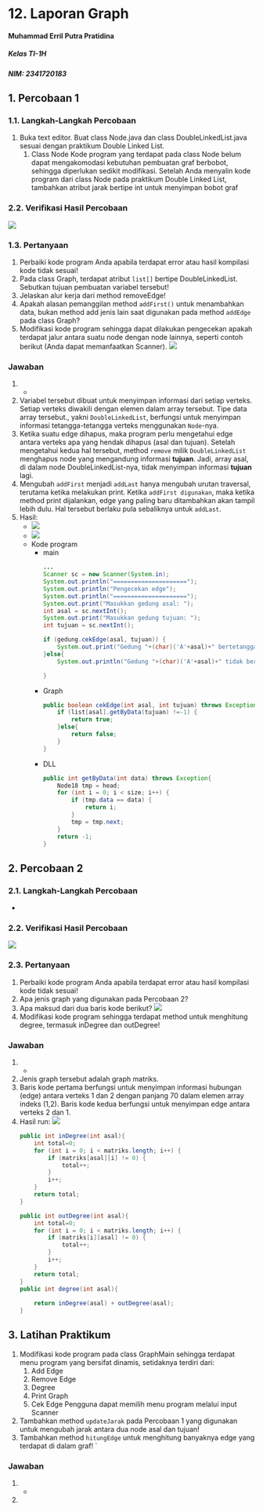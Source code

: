 # 12. Laporan Graph

#### Muhammad Erril Putra Pratidina
##### Kelas TI-1H
##### NIM: 2341720183

## 1. Percobaan 1
### 1.1. Langkah-Langkah Percobaan
1. Buka text editor. Buat class Node.java dan class DoubleLinkedList.java sesuai dengan praktikum Double Linked List. 
	1. Class Node Kode program yang terdapat pada class Node belum dapat mengakomodasi kebutuhan pembuatan graf berbobot, sehingga diperlukan sedikit modifikasi. Setelah Anda menyalin kode program dari class Node pada praktikum Double Linked List, tambahkan atribut jarak bertipe int untuk menyimpan bobot graf
### 2.2. Verifikasi Hasil Percobaan
![](Pasted%20image%2020240603135350.png)

### 1.3. Pertanyaan
1. Perbaiki kode program Anda apabila terdapat error atau hasil kompilasi kode tidak sesuai! 
2. Pada class Graph, terdapat atribut `list[]` bertipe DoubleLinkedList. Sebutkan tujuan pembuatan variabel tersebut! 
3. Jelaskan alur kerja dari method removeEdge! 
4. Apakah alasan pemanggilan method `addFirst()` untuk menambahkan data, bukan method add jenis lain saat digunakan pada method `addEdge` pada class Graph? 
5. Modifikasi kode program sehingga dapat dilakukan pengecekan apakah terdapat jalur antara suatu node dengan node lainnya, seperti contoh berikut (Anda dapat memanfaatkan Scanner). ![](Pasted%20image%2020240603135931.png)

### Jawaban
1. -
2. Variabel tersebut dibuat untuk menyimpan informasi dari setiap verteks. Setiap verteks diwakili dengan elemen dalam array tersebut. Tipe data array tersebut., yakni `DoubleLinkedList`, berfungsi untuk menyimpan informasi tetangga-tetangga verteks menggunakan `Node`-nya.
3. Ketika suatu edge dihapus, maka program perlu mengetahui edge antara verteks apa yang hendak dihapus (asal dan tujuan). Setelah mengetahui kedua hal tersebut, method `remove` milik `DoubleLinkedList` menghapus node yang mengandung informasi **tujuan**. Jadi, array asal, di dalam node DoubleLinkedList-nya, tidak menyimpan informasi **tujuan** lagi. 
4. Mengubah `addFirst` menjadi `addLast` hanya mengubah urutan traversal, terutama ketika melakukan print. Ketika `addFirst digunakan`, maka ketika method print dijalankan, edge yang paling baru ditambahkan akan tampil lebih dulu. Hal tersebut berlaku pula sebaliknya untuk `addLast`. 
5. Hasil: 
	- ![](Pasted%20image%2020240603191039.png)
	- ![](Pasted%20image%2020240603191108.png)
	- Kode program
		- main
			```java
			...
			Scanner sc = new Scanner(System.in);
			System.out.println("=====================");
			System.out.println("Pengecekan edge");
			System.out.println("=====================");
			System.out.print("Masukkan gedung asal: ");
			int asal = sc.nextInt();
			System.out.print("Masukkan gedung tujuan: ");
			int tujuan = sc.nextInt();
			
			if (gedung.cekEdge(asal, tujuan)) {
				System.out.print("Gedung "+(char)('A'+asal)+" bertetangga dengan: "+(char)('A'+tujuan));
			}else{
				System.out.println("Gedung "+(char)('A'+asal)+" tidak bertetangga dengan: "+(char)('A'+tujuan));
			
			}
			```
		- Graph
			```java
			public boolean cekEdge(int asal, int tujuan) throws Exception{
				if (list[asal].getByData(tujuan) !=-1) {
					return true;
				}else{
					return false;
				}
			}
			```
		- DLL
			```java
			public int getByData(int data) throws Exception{
				Node18 tmp = head;
				for (int i = 0; i < size; i++) {
					if (tmp.data == data) {
						return i;
					}
					tmp = tmp.next;
				}
				return -1;
			}
			```

## 2. Percobaan 2
### 2.1. Langkah-Langkah Percobaan
-

### 2.2. Verifikasi Hasil Percobaan
![](Pasted%20image%2020240603193409.png)

### 2.3. Pertanyaan
1. Perbaiki kode program Anda apabila terdapat error atau hasil kompilasi kode tidak sesuai! 
2. Apa jenis graph yang digunakan pada Percobaan 2? 
3. Apa maksud dari dua baris kode berikut? ![](Pasted%20image%2020240603193451.png)
4. Modifikasi kode program sehingga terdapat method untuk menghitung degree, termasuk inDegree dan outDegree!

### Jawaban
1. -
2. Jenis graph tersebut adalah graph matriks.
3. Baris kode pertama berfungsi untuk menyimpan informasi hubungan (edge) antara verteks 1 dan 2 dengan panjang 70 dalam elemen array indeks (1,2). Baris kode kedua berfungsi untuk menyimpan edge antara verteks 2 dan 1.
4. Hasil run: ![](Pasted%20image%2020240609182210.png)
	```java
	public int inDegree(int asal){
		int total=0;
		for (int i = 0; i < matriks.length; i++) {
			if (matriks[asal][i] != 0) {
				total++;
			}
			i++;
		}
		return total;
	}
	
	public int outDegree(int asal){
		int total=0;
		for (int i = 0; i < matriks.length; i++) {
			if (matriks[i][asal] != 0) {
				total++;
			}
			i++;
		}
		return total;
	}
	public int degree(int asal){
		
		return inDegree(asal) + outDegree(asal);
	}
	```

## 3. Latihan Praktikum
1. Modifikasi kode program pada class GraphMain sehingga terdapat menu program yang bersifat dinamis, setidaknya terdiri dari: 
	1. Add Edge
	2. Remove Edge 
	3. Degree 
	4. Print Graph 
	5. Cek Edge
	Pengguna dapat memilih menu program melalui input Scanner
2. Tambahkan method `updateJarak` pada Percobaan 1 yang digunakan untuk mengubah jarak antara dua node asal dan tujuan! 
3. Tambahkan method `hitungEdge` untuk menghitung banyaknya edge yang terdapat di dalam graf!
`
### Jawaban
1. -
2. 